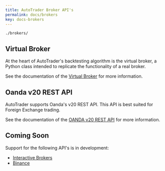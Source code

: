 ```yaml
---
title: AutoTrader Broker API's
permalink: docs/brokers 
key: docs-brokers
---
```

`./brokers/`

## Virtual Broker
At the heart of AutoTrader's backtesting algorithm is the virtual broker, a Python class intended to replicate the functionality of a real broker. 

See the documentation of the [Virtual Broker](brokers-virtual) for more information.


## Oanda v20 REST API
AutoTrader supports Oanda's v20 REST API. This API is best suited for Foreign Exchange trading.

See the documentation of the [OANDA v20 REST API](brokers-oanda) for more information.


## Coming Soon
Support for the following API's is in development:
  - [Interactive Brokers](https://www.interactivebrokers.com.au/en/index.php?f=5041)
  - [Binance](https://www.binance.com/en/)




